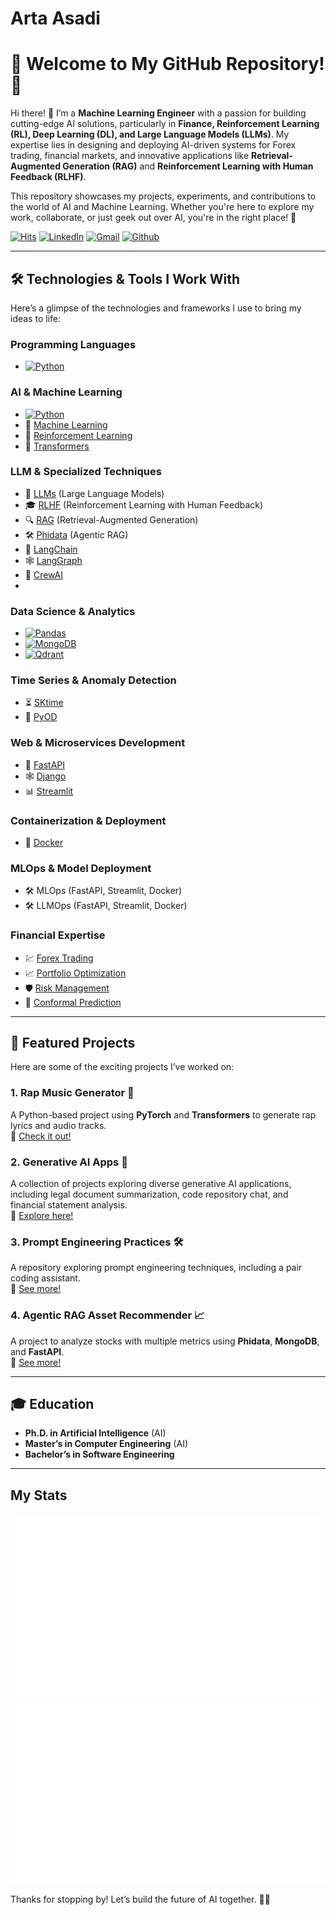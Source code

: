 # Arta Asadi

# 🚀 Welcome to My GitHub Repository! 🚀  

Hi there! 👋 I’m a **Machine Learning Engineer** with a passion for building cutting-edge AI solutions, particularly in **Finance, Reinforcement Learning (RL), Deep Learning (DL), and Large Language Models (LLMs)**. My expertise lies in designing and deploying AI-driven systems for Forex trading, financial markets, and innovative applications like **Retrieval-Augmented Generation (RAG)** and **Reinforcement Learning with Human Feedback (RLHF)**.  

This repository showcases my projects, experiments, and contributions to the world of AI and Machine Learning. Whether you're here to explore my work, collaborate, or just geek out over AI, you're in the right place! 🌟  


[![Hits](https://hits.seeyoufarm.com/api/count/incr/badge.svg?url=https%3A%2F%2Fgithub.com%2Fartaasd95&count_bg=%2379C83D&title_bg=%23555555&icon=&icon_color=%23E7E7E7&title=Profile+Views&edge_flat=false)](https://hits.seeyoufarm.com)
[![LinkedIn](https://img.shields.io/badge/-LinkedIn-0077B5?style=flat&logo=LinkedIn&logoColor=white)](https://ir.linkedin.com/in/arta-asadi-6677a4a6)
[![Gmail](https://img.shields.io/badge/-Gmail-c14438?style=flat&logo=Gmail&logoColor=white)](mailto:artaasd95@gmail.com)
[![Github](https://img.shields.io/github/followers/artaasd95?label=Follow&style=social)](https://github.com/artaasd95)


---

## 🛠️ **Technologies & Tools I Work With**  

Here’s a glimpse of the technologies and frameworks I use to bring my ideas to life:  

### **Programming Languages**  
- [![Python](https://img.shields.io/badge/-Python-05122A?style=flat&logo=Python&color=353535)](https://www.python.org/)

### **AI & Machine Learning**  
- [![Python](https://img.shields.io/badge/-Python-05122A?style=flat&logo=Python&color=353535)](https://www.python.org/)
- 🧠 [Machine Learning](https://scikit-learn.org/)  
- 🔄 [Reinforcement Learning](https://www.gymlibrary.dev/)  
- 🧩 [Transformers](https://huggingface.co/transformers/)  

### **LLM & Specialized Techniques**  
- 📜 [LLMs](https://huggingface.co/) (Large Language Models)  
- 🎓 [RLHF](https://openai.com/research/learning-from-human-preferences) (Reinforcement Learning with Human Feedback)  
- 🔍 [RAG](https://arxiv.org/abs/2005.11401) (Retrieval-Augmented Generation)  
- 🛠️ [Phidata](https://phidata.com/) (Agentic RAG)  
- 🤝 [LangChain](https://www.langchain.com/)  
- 🕸️ [LangGraph](https://langchain.com/langgraph)  
- 🚀 [CrewAI](https://crewai.com/)  
- 

### **Data Science & Analytics**  
- [![Pandas](https://img.shields.io/badge/Pandas-150458?style=for-the-badge&logo=pandas&logoColor=white)](https://pandas.pydata.org/)
- [![MongoDB](https://img.shields.io/badge/MongoDB-47A248?style=for-the-badge&logo=mongodb&logoColor=white)](https://www.mongodb.com/)
- [![Qdrant](https://img.shields.io/badge/Qdrant-000000?style=for-the-badge&logo=qdrant&logoColor=white)](https://qdrant.tech/)

### **Time Series & Anomaly Detection**  
- ⏳ [SKtime](https://www.sktime.org/)  
- 🚨 [PyOD](https://pyod.readthedocs.io/)  

### **Web & Microservices Development**  
- 🚀 [FastAPI](https://fastapi.tiangolo.com/)  
- 🕸️ [Django](https://www.djangoproject.com/)  
- 📊 [Streamlit](https://streamlit.io/)  

### **Containerization & Deployment**  
- 🐳 [Docker](https://www.docker.com/)  


### **MLOps & Model Deployment**  
- 🛠️ MLOps (FastAPI, Streamlit, Docker)  
- 🛠️ LLMOps (FastAPI, Streamlit, Docker) 

### **Financial Expertise**  
- 💹 [Forex Trading](https://www.investopedia.com/terms/f/forex.asp)  
- 📈 [Portfolio Optimization](https://www.investopedia.com/terms/p/portfolio-optimization.asp)  
- 🛡️ [Risk Management](https://www.investopedia.com/terms/r/riskmanagement.asp)  
- 🧮 [Conformal Prediction](https://arxiv.org/abs/2007.07504)  

---

## 🌟 **Featured Projects**  

Here are some of the exciting projects I’ve worked on:  

### 1. **Rap Music Generator** 🎤  
A Python-based project using **PyTorch** and **Transformers** to generate rap lyrics and audio tracks.  
🔗 [Check it out!](https://github.com/artaasd95/rap-music-generator)  

### 2. **Generative AI Apps** 🤖  
A collection of projects exploring diverse generative AI applications, including legal document summarization, code repository chat, and financial statement analysis.  
🔗 [Explore here!](https://github.com/artaasd95/generative-ai-apps)  

### 3. **Prompt Engineering Practices** 🛠️  
A repository exploring prompt engineering techniques, including a pair coding assistant.  
🔗 [See more!](https://github.com/artaasd95/prompt-engineering)  

### 4. **Agentic RAG Asset Recommender** 📈  
A project to analyze stocks with multiple metrics using **Phidata**, **MongoDB**, and **FastAPI**.  
🔗 [See more!](https://github.com/artaasd95/agentic-rag-recommender)  

---

## 🎓 **Education**  
- **Ph.D. in Artificial Intelligence** (AI)
- **Master’s in Computer Engineering** (AI) 
- **Bachelor’s in Software Engineering** 

---

##  **My Stats**  

![](https://raw.githubusercontent.com/artaasd95/github-stats/master/generated/overview.svg#gh-dark-mode-only)
![](https://raw.githubusercontent.com/artaasd95/github-stats/master/generated/languages.svg#gh-dark-mode-only)

Thanks for stopping by! Let’s build the future of AI together. 🚀✨  


